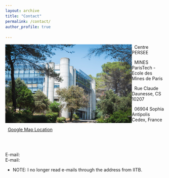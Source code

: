 ```yaml
---
layout: archive
title: "Contact"
permalink: /contact/ 
author_profile: true

---
```

<img align="left" width="400" height="248" src="/_pages/236058291_10159463621814084_9058841322974235832_n.jpg">

&nbsp;&nbsp;Centre PERSEE 


&nbsp;&nbsp;MINES ParisTech - Ecole des Mines de Paris


&nbsp;&nbsp;Rue Claude Daunesse, CS 10207

&nbsp;&nbsp;06904 Sophia Antipolis Cedex, France 

&nbsp;&nbsp;[Google Map Location](https://www.google.fr/maps/place/MINES+ParisTech+-+Centre+PERS%C3%89E/@43.6151889,7.0504873,17z/data=!3m1!4b1!4m5!3m4!1s0x12cc2b011fac1eab:0xa933caeff1caebda!8m2!3d43.615185!4d7.052676?hl=fr)

&nbsp;

<br clear="left"/>
E-mail: <mailto:biswarup.mukherjee@minesparis.psl.eu > 
<br clear="left"/>
E-mail: <mailto:biswarup.mukherjee@mines-paristech.fr >


* NOTE: I no longer read e-mails through the address from IITB. 
